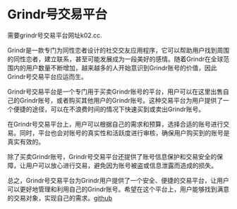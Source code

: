 # Grindr号交易平台

需要grindr号交易平台网址k02.cc.

Grindr是一款专门为同性恋者设计的社交交友应用程序，它可以帮助用户找到周围的同性恋者，建立联系，甚至可能发展成为一段美好的感情。随着Grindr在全球范围内的用户数量不断增加，越来越多的人开始意识到Grindr账号的价值，因此Grindr号交易平台应运而生。

Grindr号交易平台是一个专门用于买卖Grindr账号的平台，用户可以在这里出售自己的Grindr账号，或者购买其他用户的Grindr账号。这种交易平台为用户提供了一个便捷的途径，可以在不浪费时间的情况下快速买到或卖出Grindr账号。

在Grindr号交易平台上，用户可以根据自己的需求和预算，选择合适的账号进行交易。同时，平台也会对账号的真实性和活跃度进行审核，确保用户购买到的账号是真实有效的。

除了买卖Grindr账号，Grindr号交易平台还提供了账号信息保护和交易安全的保障，让用户可以放心进行交易，避免因为账号被盗或信息泄露而造成的损失。

总之，Grindr号交易平台为Grindr用户提供了一个安全、便捷的交易平台，让用户可以更好地管理和利用自己的Grindr账号。希望在这个平台上，用户能够找到满意的交易对象，实现自己的需求。[github](https://github.com)